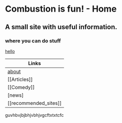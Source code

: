 # Combustion is fun! - Home

## A small site with useful information.
### where you can do stuff


[hello](https://en.wikipedia.org/wiki/Minions_(Despicable_Me)#/media/File:Minions_characters.png)


| Links |
|--|
| [about](about.md) |
| [[Articles]] |
| [[Comedy]] |
| [news] |
| [[recommended_sites]] |

guvhbvjbjbhjvbhjvgcftxtxtcfc
